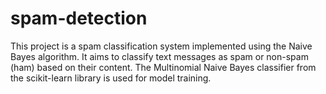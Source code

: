 # spam-detection
This project is a spam classification system implemented using the Naive Bayes algorithm. It aims to classify text messages as spam or non-spam (ham) based on their content. The Multinomial Naive Bayes classifier from the scikit-learn library is used for model training. 
